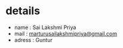 # details 
- name   : Sai Lakshmi Priya
- mail   : marturusailakshmipriya@gmail.com
- adress : Guntur